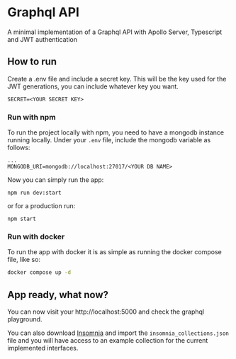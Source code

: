 # Graphql API

A minimal implementation of a Graphql API with Apollo Server, Typescript and JWT authentication

## How to run

Create a .env file and include a secret key.
This will be the key used for the JWT generations, you can include whatever key you want.


```
SECRET=<YOUR SECRET KEY>
```

### Run with npm

To run the project locally with npm, you need to have a mongodb instance running locally.
Under your `.env` file, include the mongodb variable as follows:

```
...
MONGODB_URI=mongodb://localhost:27017/<YOUR DB NAME>
```

Now you can simply run the app:

```
npm run dev:start
```

or for a production run:

```
npm start
```

### Run with docker

To run the app with docker it is as simple as running the docker compose file, like so:

```bash
docker compose up -d
```

## App ready, what now?

You can now visit your http://localhost:5000 and check the graphql playground.

You can also download [Insomnia](https://insomnia.rest/download) and import the `insomnia_collections.json` file and you will have access to an example collection for the current implemented interfaces.